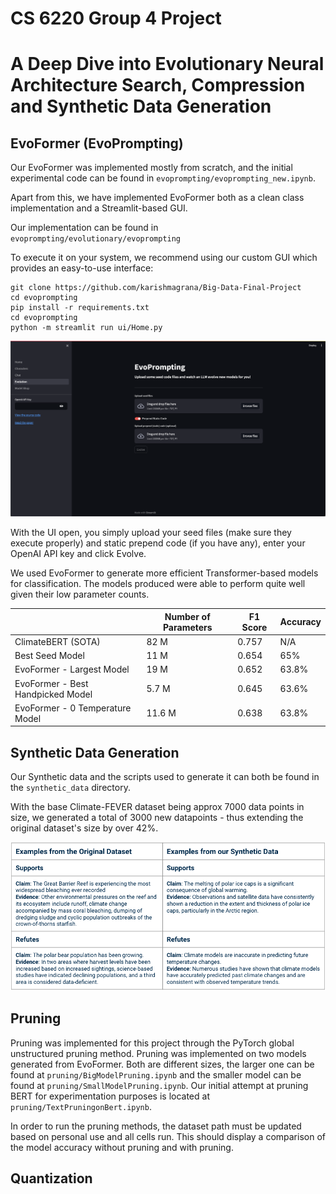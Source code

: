 # CS 6220 Group 4 Project

# A Deep Dive into Evolutionary Neural Architecture Search, Compression and Synthetic Data Generation

## EvoFormer (EvoPrompting)

Our EvoFormer was implemented mostly from scratch, and the initial experimental code can be found in `evoprompting/evoprompting_new.ipynb`.

Apart from this, we have implemented EvoFormer both as a clean class implementation and a Streamlit-based GUI.

Our implementation can be found in `evoprompting/evolutionary/evoprompting`

To execute it on your system, we recommend using our custom GUI which provides an easy-to-use interface:

```
git clone https://github.com/karishmagrana/Big-Data-Final-Project
cd evoprompting
pip install -r requirements.txt
cd evoprompting
python -m streamlit run ui/Home.py
```

![evo](assets/evo.png)

With the UI open, you simply upload your seed files (make sure they execute properly) and static prepend code (if you have any), enter your OpenAI API key and click Evolve.

We used EvoFormer to generate more efficient Transformer-based models for classification. The models produced were able to perform quite well given their low parameter counts.

|                                   | Number of Parameters | F1 Score | Accuracy |
|-----------------------------------|----------------------|----------|----------|
| ClimateBERT (SOTA)                | 82 M                 | 0.757    | N/A      |
| Best Seed Model                   | 11 M                 | 0.654    | 65%      |
| EvoFormer - Largest Model         | 19 M                 | 0.652    | 63.8%    |
| EvoFormer - Best Handpicked Model | 5.7 M                | 0.645    | 63.6%    |
| EvoFormer - 0 Temperature Model   | 11.6 M               | 0.638    | 63.8%    |

## Synthetic Data Generation

Our Synthetic data and the scripts used to generate it can both be found in the `synthetic_data` directory.

With the base Climate-FEVER dataset being approx 7000 data points in size, we generated a total of 3000 new datapoints - thus extending the original dataset's size by over 42%.

![datasamples](assets/datasamples.png)

## Pruning

Pruning was implemented for this project through the PyTorch global unstructured pruning method. Pruning was implemented on two models generated from EvoFormer. Both are different sizes, the larger one can be found at `pruning/BigModelPruning.ipynb` and the smaller model can be found at `pruning/SmallModelPruning.ipynb`. Our initial attempt at pruning BERT for experimentation purposes is located at `pruning/TextPruningonBert.ipynb`.

In order to run the pruning methods, the dataset path must be updated based on personal use and all cells run. This should display a comparison of the model accuracy without pruning and with pruning.

## Quantization
